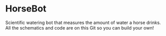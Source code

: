 # HorseBot
Scientific watering bot that measures the amount of water a horse drinks.
All the schematics and code are on this Git so you can build your own!
